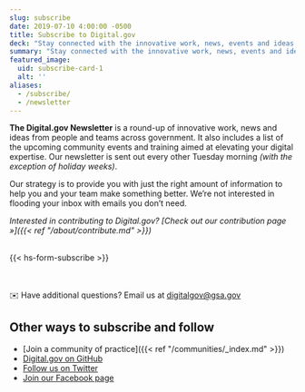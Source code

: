 ```yaml
---
slug: subscribe
date: 2019-07-10 4:00:00 -0500
title: Subscribe to Digital.gov
deck: "Stay connected with the innovative work, news, events and ideas from people and teams across government"
summary: "Stay connected with the innovative work, news, events and ideas from people and teams across government"
featured_image:
  uid: subscribe-card-1
  alt: ''
aliases:
  - /subscribe/
  - /newsletter
---
```


**The Digital.gov Newsletter** is a round-up of innovative work, news and ideas from people and teams across government. It also includes a list of the upcoming community events and training aimed at elevating your digital expertise. Our newsletter is sent out every other Tuesday morning _(with the exception of holiday weeks)_.

Our strategy is to provide you with just the right amount of information to help you and your team make something better. We’re not interested in flooding your inbox with emails you don’t need.

_Interested in contributing to Digital.gov? [Check out our contribution page »]({{< ref "/about/contribute.md" >}})_ <br /><br />


{{< hs-form-subscribe >}}


<br /><br />:envelope: Have additional questions? Email us at [digitalgov@gsa.gov](mailto:digitalgov@gsa.gov)

## Other ways to subscribe and follow

- [Join a community of practice]({{< ref "/communities/_index.md" >}})
- [Digital.gov on GitHub](https://github.com/GSA/digitalgov.gov)
- [Follow us on Twitter](https://twitter.com/Digital_Gov/)
- [Join our Facebook page](https://www.facebook.com/DigitalGov)

